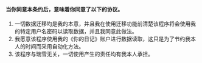 #### 当你同意本条约后，意味着你同意了以下的协议。

1. 一切数据迁移均是我的本意，并且我在使用迁移功能前清楚该程序将会使用我的特定用户名密码以读取数据，并且我同意此做法。
2. 我愿意该程序使用我的《你的日记》账户进行数据读取，这只是为了节约我本人的时间而采用自动化方法。
3. 该程序与瑞雪无关，一切使用产生的责任均有我本人承担。